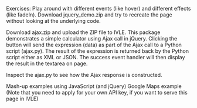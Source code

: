 Exercises:
Play around with different events (like hover) and different effects (like fadeIn).
Download jquery_demo.zip and try to recreate the page without looking at the underlying code.

Download ajax.zip and upload the ZIP file to IVLE. This package demonstrates a simple calculator using Ajax call in jQuery.
Clicking the button will send the expression (data) as part of the Ajax call to a Python script (ajax.py). The result of the expression is returned back by the Python script either as XML or JSON. The success event handler will then display the result in the textarea on page.

Inspect the ajax.py to see how the Ajax response is constructed.

Mash-up examples using JavaScript (and jQuery)
Google Maps example (Note that you need to apply for your own API key, if you want to serve this page in IVLE)